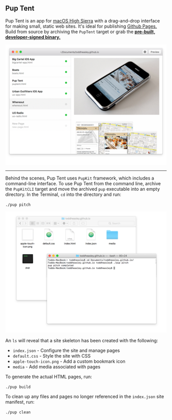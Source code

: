 Pup Tent
----

Pup Tent is an app for [macOS High Sierra](https://www.apple.com/macos/high-sierra) with a drag-and-drop interface for making small, static web sites. It's ideal for publishing [Github Pages.](https://pages.github.com) Build from source by archiving the `PupTent` target or grab the **[pre-built, developer-signed binary.](https://github.com/toddheasley/puptent/raw/master/PupTent.zip)**

![](https://github.com/toddheasley/puptent/raw/master/PupTent.png)

----

Behind the scenes, Pup Tent uses `PupKit` framework, which includes a command-line interface. To use Pup Tent from the command line, archive the `PupKitCLI` target and move the archived `pup` executable into an empty directory. In the Terminal, `cd` into the directory and run:

`./pup pitch`

![](https://github.com/toddheasley/puptent/raw/master/PupKitCLI.png)

An `ls` will reveal that a site skeleton has been created with the following:

* `index.json` - Configure the site and manage pages
* `default.css` - Style the site with CSS
* `apple-touch-icon.png` - Add a custom bookmark icon
* `media` - Add media associated with pages

To generate the actual HTML pages, run:

`./pup build`

To clean up any files and pages no longer referenced in the `index.json` site manifest, run:

`./pup clean`
